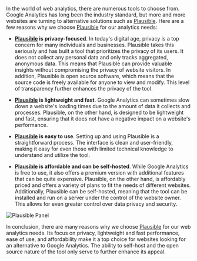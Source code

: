 In the world of web analytics, there are numerous tools to choose from. Google Analytics has long been the industry standard, but more and more websites are turning to alternative solutions such as [Plausible](https://plausible.io). Here are a few reasons why we choose [Plausible](https://plausible.io) for our analytics needs:

- **[Plausible](https://plausible.io) is privacy-focused**. In today's digital age, privacy is a top concern for many individuals and businesses. Plausible takes this seriously and has built a tool that prioritizes the privacy of its users. It does not collect any personal data and only tracks aggregated, anonymous data. This means that Plausible can provide valuable insights without compromising the privacy of website visitors. In addition, Plausible is open source software, which means that the source code is freely available for anyone to view and modify. This level of transparency further enhances the privacy of the tool.

- **[Plausible](https://plausible.io) is lightweight and fast**. Google Analytics can sometimes slow down a website's loading times due to the amount of data it collects and processes. Plausible, on the other hand, is designed to be lightweight and fast, ensuring that it does not have a negative impact on a website's performance.

- **[Plausible](https://plausible.io) is easy to use**. Setting up and using Plausible is a straightforward process. The interface is clean and user-friendly, making it easy for even those with limited technical knowledge to understand and utilize the tool.

- **[Plausible](https://plausible.io) is affordable and can be self-hosted**. While Google Analytics is free to use, it also offers a premium version with additional features that can be quite expensive. Plausible, on the other hand, is affordably priced and offers a variety of plans to fit the needs of different websites. Additionally, Plausible can be self-hosted, meaning that the tool can be installed and run on a server under the control of the website owner. This allows for even greater control over data privacy and security.

![Plausible Panel](https://cdn.bloggy.io/posts/rabbit-company/plausible-passky.png)

In conclusion, there are many reasons why we choose [Plausible](https://plausible.io) for our web analytics needs. Its focus on privacy, lightweight and fast performance, ease of use, and affordability make it a top choice for websites looking for an alternative to Google Analytics. The ability to self-host and the open source nature of the tool only serve to further enhance its appeal.
